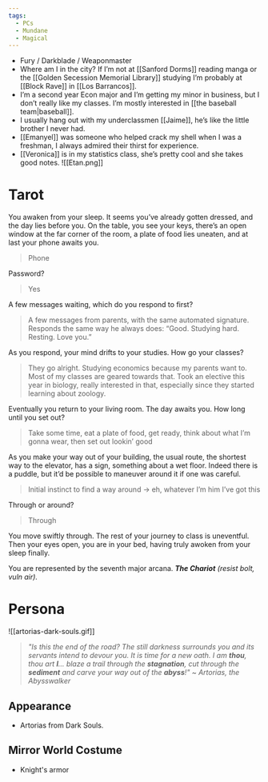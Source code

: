 ```yaml
---
tags:
  - PCs
  - Mundane
  - Magical
---
```

- Fury / Darkblade / Weaponmaster
- Where am I in the city? If I’m not at [[Sanford Dorms]] reading manga or the [[Golden Secession Memorial Library]] studying I’m probably at [[Block Rave]] in [[Los Barrancos]].
- I’m a second year Econ major and I’m getting my minor in business, but I don’t really like my classes. I’m mostly interested in [[the baseball team|baseball]].
- I usually hang out with my underclassmen [[Jaime]], he’s like the little brother I never had. 
- [[Emanyel]] was someone who helped crack my shell when I was a freshman, I always admired their thirst for experience.
- [[Veronica]] is in my statistics class, she’s pretty cool and she takes good notes.
![[Etan.png]]
# Tarot
You awaken from your sleep. It seems you’ve already gotten dressed, and the day lies before you. On the table, you see your keys, there’s an open window at the far corner of the room, a plate of food lies uneaten, and at last your phone awaits you.

> Phone

Password?

> Yes

A few messages waiting, which do you respond to first?

> A few messages from parents, with the same automated signature. Responds the same way he always does: “Good. Studying hard. Resting. Love you.”

As you respond, your mind drifts to your studies. How go your classes?

> They go alright. Studying economics because my parents want to. Most of my classes are geared towards that. Took an elective this year in biology, really interested in that, especially since they started learning about zoology.

Eventually you return to your living room. The day awaits you. How long until you set out?

> Take some time, eat a plate of food, get ready, think about what I’m gonna wear, then set out lookin’ good

As you make your way out of your building, the usual route, the shortest way to the elevator, has a sign, something about a wet floor. Indeed there is a puddle, but it’d be possible to maneuver around it if one was careful.

> Initial instinct to find a way around -> eh, whatever I’m him I’ve got this

Through or around?

> Through

You move swiftly through. The rest of your journey to class is uneventful. Then your eyes open, you are in your bed, having truly awoken from your sleep finally. 

You are represented by the seventh major arcana. ***The Chariot** (resist bolt, vuln air).*
# Persona
![[artorias-dark-souls.gif]]
> *"Is this the end of the road? The still darkness surrounds you and its servants intend to devour you. It is time for a new oath. I am **thou**, thou art **I**… blaze a trail through the **stagnation**, cut through the **sediment** and carve your way out of the **abyss**!"*
> *~ Artorias, the Abysswalker*
## Appearance
- Artorias from Dark Souls.
## Mirror World Costume
- Knight's armor